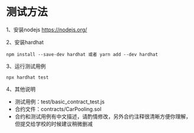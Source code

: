 # 测试方法

1、安装nodejs
https://nodejs.org/

2、安装hardhat
```shell
npm install --save-dev hardhat 或者 yarn add --dev hardhat
```
3、运行测试用例
```shell
npx hardhat test
```

4、其他说明
- 测试用例：test/basic_contract_test.js
- 合约文件：contracts/CarPooling.sol
- 合约和测试用例有中文描述，请酌情修改，另外合约注释很清晰方便你理解，但提交给学校的时候建议稍微删减